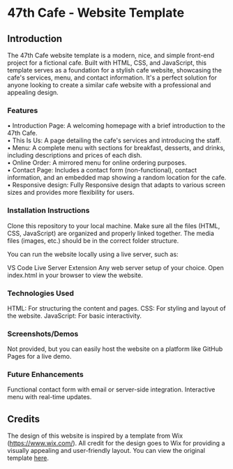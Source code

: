 # 47th Cafe - Website Template
## Introduction
The 47th Cafe website template is a modern, nice, and simple front-end project for a fictional cafe. Built with HTML, CSS, and JavaScript, this template serves as a foundation for a stylish cafe website, showcasing the cafe's services, menu, and contact information. It's a perfect solution for anyone looking to create a similar cafe website with a professional and appealing design.

### Features
• Introduction Page: A welcoming homepage with a brief introduction to the 47th Cafe. <br>
• This Is Us: A page detailing the cafe's services and introducing the staff. <br>
• Menu: A complete menu with sections for breakfast, desserts, and drinks, including descriptions and prices of each dish. <br>
• Online Order: A mirrored menu for online ordering purposes. <br>
• Contact Page: Includes a contact form (non-functional), contact information, and an embedded map showing a random location for the cafe. <br>
• Responsive design: Fully Responsive design that adapts to various screen sizes and provides more flexibility for users. <br>

### Installation Instructions
Clone this repository to your local machine.
Make sure all the files (HTML, CSS, JavaScript) are organized and properly linked together. The media files (images, etc.) should be in the correct folder structure.

You can run the website locally using a live server, such as:

VS Code Live Server Extension
Any web server setup of your choice.
Open index.html in your browser to view the website.

### Technologies Used
HTML: For structuring the content and pages.
CSS: For styling and layout of the website.
JavaScript: For basic interactivity.

### Screenshots/Demos
Not provided, but you can easily host the website on a platform like GitHub Pages for a live demo.

### Future Enhancements
Functional contact form with email or server-side integration.
Interactive menu with real-time updates.

## Credits
The design of this website is inspired by a template from Wix (https://www.wix.com/). All credit for the design goes to Wix for providing a visually appealing and user-friendly layout. You can view the original template [here](https://www.wix.com/website-template/view/html/3096?originUrl=https%3A%2F%2Fwww.wix.com%2Fwebsite%2Ftemplates%3Fcriteria%3D47th%2Bcafe&tpClick=view_button&esi=e67047b6-8c0a-44f0-8e1d-cd4d95904f7a).
